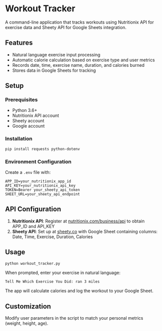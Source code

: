 # Workout Tracker

A command-line application that tracks workouts using Nutritionix API for exercise data and Sheety API for Google Sheets integration.

## Features

- Natural language exercise input processing
- Automatic calorie calculation based on exercise type and user metrics
- Records date, time, exercise name, duration, and calories burned
- Stores data in Google Sheets for tracking

## Setup

### Prerequisites
- Python 3.6+
- Nutritionix API account
- Sheety account
- Google account

### Installation
```bash
pip install requests python-dotenv
```

### Environment Configuration
Create a `.env` file with:
```
APP_ID=your_nutritionix_app_id
API_KEY=your_nutritionix_api_key
TOKEN=Bearer your_sheety_api_token
SHEET_URL=your_sheety_api_endpoint
```

## API Configuration

1. **Nutritionix API**: Register at [nutritionix.com/business/api](https://www.nutritionix.com/business/api) to obtain APP_ID and API_KEY
2. **Sheety API**: Set up at [sheety.co](https://sheety.co/) with Google Sheet containing columns: Date, Time, Exercise, Duration, Calories

## Usage

```bash
python workout_tracker.py
```

When prompted, enter your exercise in natural language:
```
Tell Me Which Exercise You Did: ran 3 miles
```

The app will calculate calories and log the workout to your Google Sheet.

## Customization

Modify user parameters in the script to match your personal metrics (weight, height, age).